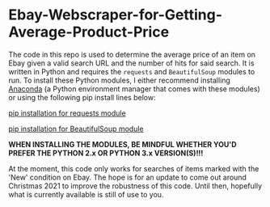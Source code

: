 # Ebay-Webscraper-for-Getting-Average-Product-Price

The code in this repo is used to determine the average price of an item on Ebay given a valid search URL and the number of hits for said search. It is written in Python and requires the `requests` and `BeautifulSoup` modules to run. To install these Python modules, I either recommend installing [Anaconda](https://docs.anaconda.com/anaconda/install/) (a Python environment manager that comes with these modules) or using the following pip install lines below:

[pip installation for requests module](https://www.agiratech.com/install-requests-library-in-python)

[pip installation for BeautifulSoup module](https://www.tutorialspoint.com/beautiful_soup/beautiful_soup_installation.htm)

**WHEN INSTALLING THE MODULES, BE MINDFUL WHETHER YOU'D PREFER THE PYTHON 2.x OR PYTHON 3.x VERSION(S)!!!**

At the moment, this code only works for searches of items marked with the 'New' condition on Ebay. The hope is for an update to come out around Christmas 2021 to improve the robustness of this code. Until then, hopefully what is currently available is still of use to you.
